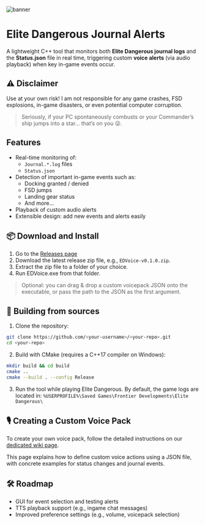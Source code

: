 ![banner](https://repository-images.githubusercontent.com/1041658528/82b2381f-30ec-489a-be17-4f3d94218d45)
# Elite Dangerous Journal Alerts

A lightweight C++ tool that monitors both **Elite Dangerous journal logs** and the **Status.json** file in real time, triggering custom **voice alerts** (via audio playback) when key in-game events occur.

## ⚠️ Disclaimer

Use at your own risk! I am not responsible for any game crashes, FSD explosions, in-game disasters, or even potential computer corruption.

> Seriously, if your PC spontaneously combusts or your Commander’s ship jumps into a star… that’s on you 😜.

## Features
- Real-time monitoring of:
  - `Journal.*.log` files
  - `Status.json`  
- Detection of important in-game events such as:
  - Docking granted / denied
  - FSD jumps
  - Landing gear status
  - And more...
- Playback of custom audio alerts
- Extensible design: add new events and alerts easily

## 📦 Download and Install

1. Go to the [Releases page](https://github.com/lambda-pixel/EDVoice/releases/latest)
2. Download the latest release zip file, e.g., `EDVoice-v0.1.0.zip`.
3. Extract the zip file to a folder of your choice.
4. Run EDVoice.exe from that folder.

> Optional: you can drag & drop a custom voicepack JSON onto the executable, or pass the path to the JSON as the first argument.

## 🚀 Building from sources
1. Clone the repository:
```bash
git clone https://github.com/<your-username>/<your-repo>.git
cd <your-repo>
```

2. Build with CMake (requires a C++17 compiler on Windows):
```bash
mkdir build && cd build
cmake ..
cmake --build . --config Release
```

3. Run the tool while playing Elite Dangerous.
By default, the game logs are located in: `%USERPROFILE%\Saved Games\Frontier Developments\Elite Dangerous\`

## 🎙️ Creating a Custom Voice Pack

To create your own voice pack, follow the detailed instructions on our [dedicated wiki page](https://github.com/lambda-pixel/EDVoice/wiki/Creating-a-Custom-Voice-Pack).

This page explains how to define custom voice actions using a JSON file, with concrete examples for status changes and journal events.

## 🛠 Roadmap
- GUI for event selection and testing alerts
- TTS playback support (e.g., ingame chat messages)
- Improved preference settings (e.g., volume, voicepack selection)
